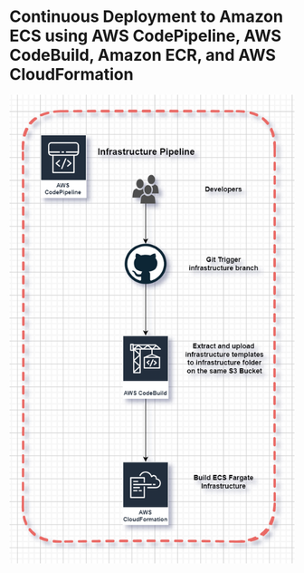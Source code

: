 # Continuous Deployment to Amazon ECS using AWS CodePipeline, AWS CodeBuild, Amazon ECR, and AWS CloudFormation

![alt text](https://github.com/Ahmedmagddi/aws-ecs-fargate/blob/main/images/infra%20pipeline%20hld.png?raw=true)
